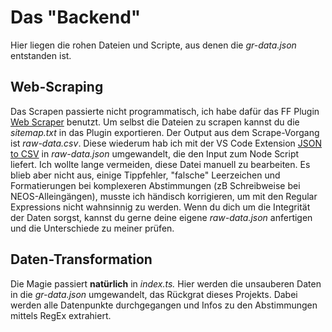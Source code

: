 # Das "Backend"

Hier liegen die rohen Dateien und Scripte, aus denen die _gr-data.json_ entstanden ist.

## Web-Scraping

Das Scrapen passierte nicht programmatisch, ich habe dafür das FF Plugin [Web Scraper](https://www.webscraper.io) benutzt. Um selbst die Dateien zu scrapen kannst du die _sitemap.txt_ in das Plugin exportieren. Der Output aus dem Scrape-Vorgang ist _raw-data.csv_. Diese wiederum hab ich mit der VS Code Extension [JSON to CSV](https://marketplace.visualstudio.com/items?itemName=khaeransori.json2csv) in _raw-data.json_ umgewandelt, die den Input zum Node Script liefert. Ich wollte lange vermeiden, diese Datei manuell zu bearbeiten. Es blieb aber nicht aus, einige Tippfehler, "falsche" Leerzeichen und Formatierungen bei komplexeren Abstimmungen (zB Schreibweise bei NEOS-Alleingängen), musste ich händisch korrigieren, um mit den Regular Expressions nicht wahnsinnig zu werden. Wenn du dich um die Integrität der Daten sorgst, kannst du gerne deine eigene _raw-data.json_ anfertigen und die Unterschiede zu meiner prüfen.

## Daten-Transformation

Die Magie passiert __natürlich__ in _index.ts._ Hier werden die unsauberen Daten in die _gr-data.json_ umgewandelt, das Rückgrat dieses Projekts. Dabei werden alle Datenpunkte durchgegangen und Infos zu den Abstimmungen mittels RegEx extrahiert.

